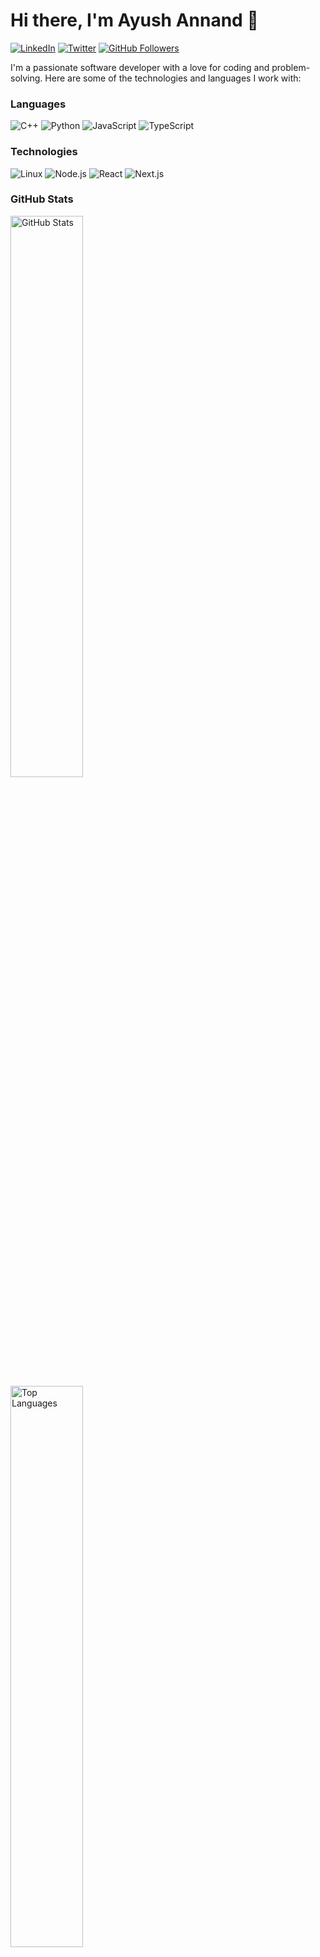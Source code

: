 # Hi there, I'm Ayush Annand 👋

[![LinkedIn](https://img.shields.io/badge/-LinkedIn-0077b5?style=flat-square&logo=LinkedIn&logoColor=white&link=https://www.linkedin.com/in/ayushannand/)](https://www.linkedin.com/in/ayushannand/)
[![Twitter](https://img.shields.io/badge/-Twitter-1da1f2?style=flat-square&logo=Twitter&logoColor=white&link=https://twitter.com/ayushannand/)](https://twitter.com/ayushannand/)
[![GitHub Followers](https://img.shields.io/github/followers/ayushannand?style=social)](https://github.com/ayushannand)

I'm a passionate software developer with a love for coding and problem-solving. Here are some of the technologies and languages I work with:

### Languages
![C++](https://img.shields.io/badge/C++-00599C?style=flat-square&logo=C%2B%2B&logoColor=white)
![Python](https://img.shields.io/badge/Python-3776AB?style=flat-square&logo=Python&logoColor=white)
![JavaScript](https://img.shields.io/badge/JavaScript-F7DF1E?style=flat-square&logo=JavaScript&logoColor=white)
![TypeScript](https://img.shields.io/badge/TypeScript-007ACC?style=flat-square&logo=TypeScript&logoColor=white)

### Technologies
![Linux](https://img.shields.io/badge/Linux-FCC624?style=flat-square&logo=Linux&logoColor=black)
![Node.js](https://img.shields.io/badge/Node.js-339933?style=flat-square&logo=Node.js&logoColor=white)
![React](https://img.shields.io/badge/React-61DAFB?style=flat-square&logo=React&logoColor=white)
![Next.js](https://img.shields.io/badge/Next.js-000000?style=flat-square&logo=Next.js&logoColor=white)

### GitHub Stats
<div>
  <img src="https://github-readme-stats.vercel.app/api?username=ayushannand&show_icons=true&theme=nightowl" alt="GitHub Stats" width="48%">
</div>
<div>
  <img src="https://github-readme-stats.vercel.app/api/top-langs/?username=ayushannand&layout=compact&theme=nightowl" alt="Top Languages" width="48%">
</div>
<div>
  <img src="https://github-readme-streak-stats.herokuapp.com/?user=ayushannand&theme=dark" alt="Top Languages" width="48%">
</div>

### GitHub Trophies

[![GitHub Trophies](https://github-profile-trophy.vercel.app/?username=ayushannand&theme=onedark&column=4)](https://github.com/ryo-ma/github-profile-trophy)


